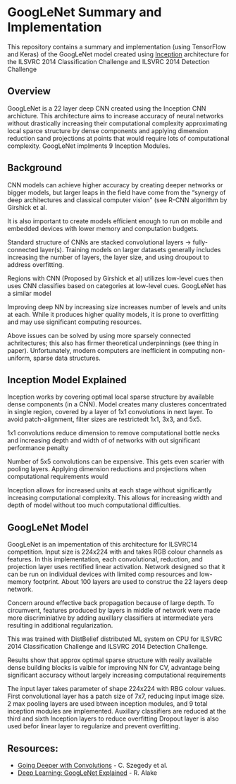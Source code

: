 # GoogLeNet Summary and Implementation

This repository contains a summary and implementation (using TensorFlow and Keras) of the GoogLeNet model created using [Inception](https://towardsdatascience.com/a-simple-guide-to-the-versions-of-the-inception-network-7fc52b863202) architecture for the ILSVRC 2014 Classification Challenge and ILSVRC 2014 Detection Challenge

## Overview

GoogLeNet is a 22 layer deep CNN created using the Inception CNN archicture. This architecture aims to increase accuracy of neural networks without drastically increasing their computational complexity approximating local sparce structure by dense components and applying dimension reduction sand projections at points that would require lots of computational complexity. GoogLeNet implments 9 Inception Modules.

## Background

CNN models can achieve higher accuracy by creating deeper networks or bigger models, but larger leaps in the field have come from the “synergy of deep architectures and classical computer vision” (see R-CNN algorithm by Girshick et al.

It is also important to create models efficient enough to run on mobile and embedded devices with lower memory and computation budgets.

Standard structure of CNNs are stacked convolutional layers → fully-connected layer(s). Training models on larger datasets generally includes increasing the number of layers, the layer size, and using droupout to address overfitting.

Regions with CNN (Proposed by Girshick et al) utilizes low-level cues then uses CNN classifies based on categories at low-level cues. GoogLeNet has a similar model

Improving deep NN by increasing size increases number of levels and units at each. While it produces higher quality models, it is prone to overfitting and may use significant computing resources.

Above issues can be solved by using more sparsely connected achritectures; this also has firmer theoretical underpinnings (see thing in paper). Unfortunately, modern computers are inefficient in computing non-uniform, sparse data structures.

## Inception Model Explained

Inception works by covering optimal local sparse structure by available dense components (in a CNN). Model creates many clusteres concentrated in single region, covered by a layer of 1x1 convolutions in next layer. To avoid patch-alignment, filter sizes are restrictedt 1x1, 3x3, and 5x5.

1x1 convolutions reduce dimension to remove computational bottle necks and increasing depth and width of of networks with out significant performance penalty

Number of 5x5 convolutions can be expensive. This gets even scarier with pooling layers. Applying dimension reductions and projections when computational requirements would

Inception allows for increased units at each stage without significantly increasing computational complexity. This allows for increasing width and depth of model without too much computational difficulties.

## GoogLeNet Model

GoogLeNet is an impementation of this architecture for ILSVRC14 competition. Input size is 224x224 with and takes RGB colour channels as features. In this implementation, each convolutional, reduction, and projection layer uses rectified linear activation. Network designed so that it can be run on individual devices with limited comp resources and low-memory footprint. About 100 layers are used to construc the 22 layers deep network.

Concern around effective back propagation because of large depth. To circumvent, features produced by layers in middle of network were made more discriminiative by adding auxillary classifiers at intermediate yers resulting in additional regularization.

This was trained with DistBelief distributed ML system on CPU for ILSVRC 2014 Classification Challenge and ILSVRC 2014 Detection Challenge.

Results show that approx optimal sparse structure with reaily available dense building blocks is vaible for improving NN for CV, advantage being significant accuracy without largely increasing computational requirements

The input layer takes parameter of shape 224x224 with RBG colour values. First convolutional layer has a patch size of 7x7, reducing input image size. 2 max pooling layers are used btween inception modules, and 9 total inception modules are implemented. Auxillary classifiers are reduced at the third and sixth Inception layers to reduce overfitting Dropout layer is also used befor linear layer to regularize and prevent overfitting.

<!-- ## Issues

## Positives -->

## Resources:

- [Going Deeper with Convolutions](https://arxiv.org/abs/1409.4842) - C. Szegedy et al.
- [Deep Learning: GoogLeNet Explained](https://towardsdatascience.com/deep-learning-googlenet-explained-de8861c82765#:~:text=GoogLeNet%20is%20a%2022%2Dlayer,developed%20by%20researchers%20at%20Google.) - R. Alake
